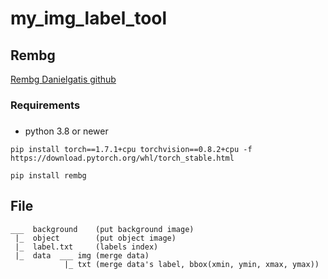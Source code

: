 # my_img_label_tool

## Rembg

[Rembg Danielgatis github](https://github.com/danielgatis/rembg)

### Requirements <h3> 
- python 3.8 or newer

```
pip install torch==1.7.1+cpu torchvision==0.8.2+cpu -f https://download.pytorch.org/whl/torch_stable.html
  
pip install rembg
```
  
## File
  ```
  ___  background    (put background image)
   |_  object        (put object image)    
   |_  label.txt     (labels index)
   |_  data  ___ img (merge data)                                      
              |_ txt (merge data's label, bbox(xmin, ymin, xmax, ymax))
  ```
 
